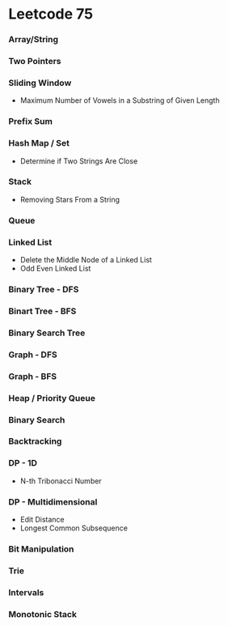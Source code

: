 # Leetcode 75

### Array/String

### Two Pointers

### Sliding Window
* Maximum Number of Vowels in a Substring of Given Length

### Prefix Sum

### Hash Map / Set
* Determine if Two Strings Are Close

### Stack
* Removing Stars From a String

### Queue

### Linked List
* Delete the Middle Node of a Linked List
* Odd Even Linked List

### Binary Tree - DFS

### Binart Tree - BFS

### Binary Search Tree

### Graph - DFS

### Graph - BFS

### Heap / Priority Queue

### Binary Search

### Backtracking

### DP - 1D
* N-th Tribonacci Number

### DP - Multidimensional
* Edit Distance
* Longest Common Subsequence

### Bit Manipulation

### Trie

### Intervals

### Monotonic Stack
